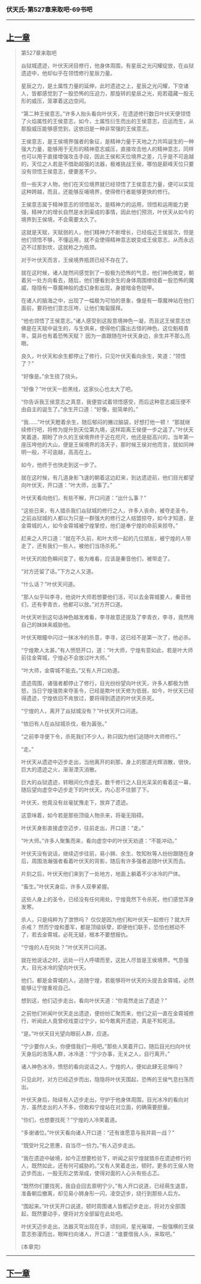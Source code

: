 ### 伏天氏-第527章来取吧-69书吧

--------
[上一章](./d98f27922135f7d4925adbb799b7a261.md)
--------


>
>
>
>第527章来取吧
>
>焱狱城遗迹，叶伏天闭目修行，他身体周围，有星辰之光闪耀绽放，在焱狱遗迹中，他却似乎在领悟修行星辰力量。
>
>星辰之力，是土属性力量的延伸，此时遗迹之上，星辰之光闪耀，下空诸人，皆都感觉到了一股恐怖的压迫力，那旋转的星辰之光，宛若蕴藏一股无形的威压，笼罩着这边空间。
>
>“第二种王侯意志。”许多人抬头看向叶伏天，在遗迹修行数日叶伏天便领悟了火焰属性的王侯意志，如今，土属性衍生而出的王侯意志，应运而生，从那股威压能够感觉到，这依旧是一种非常强的王侯意志。
>
>王侯意志，是王侯境界强者的象征，是精神力量于天地之力共鸣诞生的一种强大力量，能够用于无形的精神意志威压，直接攻击他人的精神意志，同样也可以用于直接增强攻击手段，因此王侯和天位境界之差，几乎是不可逾越的，天位之人若是不借助超强的法器，极难挑战王侯，哪怕是巅峰天位只要没有领悟王侯意志，便要差不少。
>
>但一些天才人物，他们在天位境界就已经领悟了王侯意志力量，便可以实现这种跨越，而且，还能够反哺境界，使得修行者能够更快的修行。
>
>王侯意志属于精神意志的领悟层次，是精神力的运用，领悟和运用能力更强，精神力的增长自然是水到渠成的事情，因此他们预测，叶伏天从如今的境界到王侯境，不会需要太久了。
>
>这就是天赋，天赋弱的人，他们精神力不断增长，已经临近王侯层次，但是他们领悟不够，不懂运用，就不会使得精神意志蜕变成王侯意志，从而永远迈不过那到坎，这就称之为瓶颈。
>
>对于叶伏天而言，王侯境界瓶颈已经不存在了。
>
>就在这时候，诸人陡然间感觉到了一股极为恐怖的气息，他们神色微变，朝着另一处方向看去，随后，他们便看到余生的身体周围缭绕着一股恐怖的魔威，隐隐有一尊魔神般的虚幻身影出现，身披暗金色铠甲。
>
>在诸人的脑海之中，出现了一幅极为可怕的景象，像是有一尊魔神站在他们面前，要将他们意志压垮，让他们匍匐膜拜。
>
>“他也领悟了王侯意志。”诸人感受到这股意境神色一凝，而且这王侯意志仿佛是在天赋中诞生的，与生俱来，使得他们露出古怪的神色，这位魁梧青年，莫非也有着恐怖天赋？
>因为一直跟随在叶伏天身边，余生并不那么亮眼。
>
>良久，叶伏天和余生都停止了修行，只见叶伏天看向余生，笑道：“领悟了？”
>
>“好像是。”余生挠了挠头。
>
>“好像？”叶伏天一脸黑线，这家伙心也太大了吧。
>
>“你告诉我王侯意志之真意，我便尝试着领悟感受，而后这种意志威压便不由自主的诞生了。”余生开口道：“好像，挺简单的。”
>
>“我……”叶伏天瞪着余生，随后郁闷的撇过脑袋，好想打他一顿！
>“那就继续修行吧，将修为提升到天位第九境，这样距离王侯便一步之遥了。”叶伏天笑着道，期盼了许久的王侯境界终于近在咫尺，他还是挺高兴的，当年第一座压垮他的大山，便是王侯境界的洛天子，那时候王侯对他而言，就如同神明一般，不可逾越，高高在上。
>
>如今，他终于也快走到这一步了。
>
>就在这时候，有几道身影飞速的朝着这边赶来，到达遗迹前，他们目光都望向叶伏天，开口道：“叶大师，出事了。”
>
>叶伏天看向他们，有些不解，开口问道：“出什么事？”
>
>“这些日来，有人猎杀我们焱狱城的修行之人，许多人丧命，被夺走圣令，之前焱狱城的人都以为只是一群强大的修行之人结盟掠夺，如今才知道，是金霄城的人，如今金霄城被宁煌掌控，他们是奉宁煌的命前来掠夺。”
>
>赶来之人开口道：“就在不久前，和叶大师一起的几位朋友，被宁煌的人带走了，还有我们一些人，被他们当场杀死。”
>
>叶伏天的脸色瞬间变了，极为难看，应该是秦音他们，被带走了。
>
>“对方还留了话。”下方之人又道。
>
>“什么话？”叶伏天问道。
>
>“那人似乎叫李寻，他说叶大师若想要他们活，可以去金霄城要人，秦音他们，还有李青衣，他都可以放。”对方开口道。
>
>叶伏天听到这句话神色越发难看，李寻故意还提及了李青衣，李寻，竟然用自己的妹妹来威胁他。
>
>叶伏天眼瞳中闪过一抹冰冷的杀意，李寻，这已经不是第一次了，他必杀。
>
>“宁煌欺人太甚。”有人愤怒开口，道：“叶大师，宁煌有意如此，若是叶大师前往金霄城，宁煌必不会放过叶大师。”
>
>“叶大师，金霄城不能去。”又有人开口劝道。
>
>遗迹周围，诸强者都停止了修行，目光纷纷望向叶伏天，许多人都极为愤怒，当日宁煌强势来夺圣令，已经是欺叶伏天修为低弱，如今，叶伏天已经得遗迹，宁煌依旧不肯放过，要将得到遗迹的叶伏天杀死。
>
>“宁煌的人，离开了焱狱城没有？”叶伏天开口问道。
>
>“依旧有人在焱狱城杀伐，极为嚣张。”
>
>“之前李寻便下令，杀死我们不少人，称只因为他们追随叶大师修行。”
>
>“走。”
>
>叶伏天从遗迹中迈步走出，当他离开的刹那，身上的那道光辉消散，很快，巨大的遗迹之火，渐渐湮灭消散。
>
>巨大的焱狱遗迹，转眼间化作虚无，数千修行之人目光呆呆的看着这一幕，随后望向虚空中迈步走下的叶伏天，内心忍不住颤了下。
>
>叶伏天，他竟没有丝毫犹豫走下，放弃了遗迹。
>
>这意味着，如今若是那些顶级人物杀来，将毫无阻碍。
>
>叶伏天身影直接虚空迈步，往前走出，开口道：“走。”
>
>“叶大师。”许多人聚集而来，看向虚空中的叶伏天劝道：“不能冲动。”
>
>叶伏天没有说话，继续迈步往前，易小狮、余生、牧知秋等人纷纷跟随在身后，周围浩瀚强者看着叶伏天的背影，随后有许多强者追随叶伏天而去。
>
>片刻之后，叶伏天他们来到了一处地方，地面上躺着不少冰冷的尸体。
>
>“畜生。”叶伏天身后，许多人双拳紧握。
>
>这些人身上的圣令，已经没有任何用处，宁煌竟然下令杀死，他们感觉浑身发寒。
>
>杀人，只是纯粹为了泄愤吗？
>仅仅是因为他们和叶伏天一起修行？就大开杀戒？
>然而宁煌和墨军，都是顶级妖孽，即便他们联手，恐怕也撼动不了，若去金霄城，必死无疑，根本不要想报仇。
>
>“宁煌的人在何处？”叶伏天开口问道。
>
>就在他说话之时，远处一行人呼啸而至，这批人尽皆是王侯境界，气息强大，目光冰冷的望向叶伏天。
>
>他们，都是金霄城的人，追随宁煌，若能够将叶伏天的头提去金霄城，必然能够让宁煌重视自己。
>
>想到这，他们迈步走出，看向叶伏天道：“你竟然走出了遗迹？”
>
>之前他们听闻叶伏天走出遗迹，便纷纷汇聚而来，他们之前一直在金霄城修行，听闻此人竟曾经戏耍过宁少，如今敢离开遗迹，真是不知死活。
>
>“是。”叶伏天目光望向眼前人群，应道。
>
>“宁少要你人头，你便借我们一用吧。”那些人笑着开口，随后目光扫向叶伏天身后的浩荡人群，冰冷道：“宁少办事，无关之人，自行离开。”
>
>诸人神色冰冷，愤怒的看向说话之人，宁煌的人，便如此肆无忌惮吗？
>
>只见此时，对方已经迈步而出，隐隐将叶伏天围起，恐怖的王侯气息扫荡而出。
>
>叶伏天身后，陆续有人迈步走出，守护于他身体周围，目光冰冷的看向对方，虽然走出的人不多，但敢和宁煌站在对立面，的确需要胆量。
>
>“你们，也想要找死？”宁煌的人冷笑着道。
>
>“多谢诸位。”叶伏天看向诸人开口道：“还有谁愿意与我并肩一战？”
>
>“既受叶兄之恩惠，自当尽一份力。”有人迈步走出。
>
>“我在遗迹中破境，如今正想要检验下，听闻之前宁煌就猎杀在遗迹修行的人，既然如此，还有何可威胁的。”又有人笑着走出，顿时，更多的王侯人物迈步而出，一股无形之势渐成，使得对面的人心头有些忐忑。
>
>“既然你们要找死，我自会回去禀明宁少。”有人开口说道，已经萌生退意，准备朝后撤离，却见易小狮身形一闪，凌空迈步，绕行到那些人后方。
>
>“围起来。”叶伏天开口说道，顿时周围诸人皆都迈步走出，将对方全部围起，既然要动手，便将对方全部留在此处吧。
>
>叶伏天迈步走出，法器灭穹出现在手，顷刻间，星光璀璨，一股强横的王侯意志弥漫而出，眼眸扫向诸人，开口道：“谁要借我人头，来取吧。”
>
>(本章完)
>
>

--------
[下一章](./401dd3fdf5acf385635127534d6a1fa9.md)
--------
